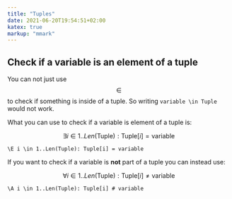 ```yaml
---
title: "Tuples"
date: 2021-06-20T19:54:51+02:00
katex: true
markup: "mmark"
---
```


## Check if a variable is an element of a tuple
You can not just use $$\in$$ to check if something is inside of a tuple. So writing `variable \in Tuple` would not work.

What you can use to check if a variable is element of a tuple is:

$$ \exists i \in 1..Len(\text{Tuple}): \text{Tuple}[i] = \text{variable} $$
```
\E i \in 1..Len(Tuple): Tuple[i] = variable
```

If you want to check if a variable is **not** part of a tuple you can instead use:

$$ \forall i \in 1..Len(\text{Tuple}): \text{Tuple}[i] \neq \text{variable} $$
```
\A i \in 1..Len(Tuple): Tuple[i] # variable
```


